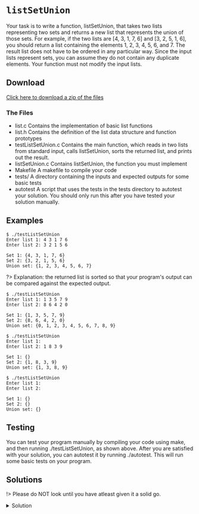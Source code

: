 # `listSetUnion`

Your task is to write a function, listSetUnion, that takes two lists representing two sets and returns a new list that represents the union of those sets. For example, if the two lists are [4, 3, 1, 7, 6] and [3, 2, 5, 1, 6], you should return a list containing the elements 1, 2, 3, 4, 5, 6, and 7. The result list does not have to be ordered in any particular way. Since the input lists represent sets, you can assume they do not contain any duplicate elements. Your function must not modify the input lists.

## Download

[Click here to download a zip of the files](2521/LinkedLists/listSetUnion.zip ':ignore')

### The Files

- list.c	Contains the implementation of basic list functions
- list.h	Contains the definition of the list data structure and function prototypes
- testListSetUnion.c	Contains the main function, which reads in two lists from standard input, calls listSetUnion, sorts the returned list, and prints out the result.
- listSetUnion.c	Contains listSetUnion, the function you must implement
- Makefile	A makefile to compile your code
- tests/	A directory containing the inputs and expected outputs for some basic tests
- autotest	A script that uses the tests in the tests directory to autotest your solution. You should only run this after you have tested your solution manually.

## Examples

```
$ ./testListSetUnion
Enter list 1: 4 3 1 7 6
Enter list 2: 3 2 1 5 6

Set 1: {4, 3, 1, 7, 6}
Set 2: {3, 2, 1, 5, 6}
Union set: {1, 2, 3, 4, 5, 6, 7}
```

?> Explanation: the returned list is sorted so that your program's output
             can be compared against the expected output.
		
```
$ ./testListSetUnion
Enter list 1: 1 3 5 7 9
Enter list 2: 8 6 4 2 0

Set 1: {1, 3, 5, 7, 9}
Set 2: {8, 6, 4, 2, 0}
Union set: {0, 1, 2, 3, 4, 5, 6, 7, 8, 9}
```	

```
$ ./testListSetUnion
Enter list 1: 
Enter list 2: 1 8 3 9

Set 1: {}
Set 2: {1, 8, 3, 9}
Union set: {1, 3, 8, 9}
```	

```
$ ./testListSetUnion
Enter list 1: 
Enter list 2: 

Set 1: {}
Set 2: {}
Union set: {}
```

## Testing

You can test your program manually by compiling your code using make, and then running ./testListSetUnion, as shown above. After you are satisfied with your solution, you can autotest it by running ./autotest. This will run some basic tests on your program.

## Solutions

!> Please do NOT look until you have atleast given it a solid go.

<details>
<summary>Solution</summary>

```c
// Doesn't have to be fast, just be productive, do the simplest solution

bool listContains(List list, int value) {
  Node cur = list->head;
  while (cur != NULL) {
    if (cur->value == value) {
      return true;
    }
    cur = cur->next;
  }
  return false;
}

void listAdd(List list, List result) {
  Node cur = list->head;
  while (cur != NULL) {
    if (!listContains(result, cur->value)) {
      Node n = newNode(cur->value);
      n->next = result->head;
      result->head = n;
    }
    cur = cur->next;
  }
}

List listSetUnion(List s1, List s2) {
  List result = newList();
  listAdd(s1, result);
  listAdd(s2, result);
  return result;
}
```

</details>
